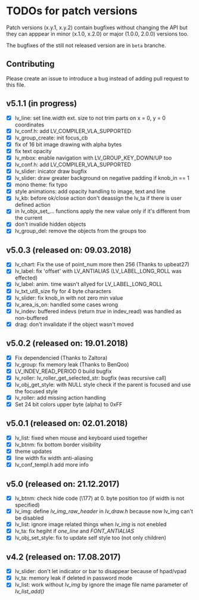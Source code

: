 # TODOs for patch versions
Patch versions (x.y.1, x.y.2) contain bugfixes without changing the API but they can apppear in minor (x.1.0, x.2.0) or major (1.0.0, 2.0.0) versions too.

The bugfixes of the still not released version are in `beta` branche.

## Contributing
Please create an issue to introduce a bug instead of adding pull request to this file.

## v5.1.1 (in progress)
- [x] lv_line: set line.width ext. size to not trim parts on x = 0, y = 0 coordinates
- [x] lv_conf.h: add LV_COMPILER_VLA_SUPPORTED
- [x] lv_group_create: init focus_cb
- [x] fix of 16 bit image drawing with alpha bytes
- [x] fix text opacity
- [x] lv_mbox: enable navigation with LV_GROUP_KEY_DOWN/UP too
- [x] lv_conf.h: add LV_COMPILER_VLA_SUPPORTED
- [x] lv_slider: inicator draw bugfix
- [x] lv_slider: draw greater background on negative padding if knob_in == 1
- [x] mono theme: fix typo
- [x] style animations: add opacity handling to image, text and line
- [x] lv_kb: before ok/close action don't deassign the lv_ta if there is user defined action
- [x] in lv_objx_set_... functions apply the new value only if it's different from the current
- [x] don't invalide hidden objects
- [x] lv_group_del: remove the objects from the groups too

## v5.0.3 (released on: 09.03.2018)
- [x] lv_chart: Fix the use of point_num more then 256 (Thanks to upbeat27) 
- [x] lv_label: fix 'offset' with LV_ANTIALIAS (LV_LABEL_LONG_ROLL was effected)
- [x] lv_label: anim. time wasn't allyed for LV_LABEL_LONG_ROLL
- [x] lv_txt_ut8_size fiy for 4 byte characters
- [x] lv_slider: fix knob_in with not zero min value
- [x] lv_area_is_on: handled some cases wrong
- [x] lv_indev: buffered indevs (return *true* in indev_read) was handled as non-buffered
- [x] drag: don't invalidate if the object wasn't moved

## v5.0.2 (released on: 19.01.2018)
- [x] Fix dependencied (Thanks to Zaltora)
- [x] lv_group: fix memory leak (Thanks to BenQoo)
- [x] LV_INDEV_READ_PERIOD 0 build bugfix
- [x] lv_roller: lv_roller_get_selected_str: bugfix (was recursive call)
- [x] lv_obj_get_style: with NULL style check if the parent is focused and use the focused style
- [x] lv_roller: add missing action handling
- [x] Set 24 bit colors upper byte (alpha) to 0xFF

## v5.0.1 (released on: 02.01.2018)
- [x] lv_list: fixed when mouse and keyboard used together
- [x] lv_btnm: fix bottom border visibility
- [x] theme updates
- [x] line width fix width anti-aliasing
- [x] lv_conf_templ.h add more info

## v5.0 (released on: 21.12.2017)
- [x] lv_btnm: check hide code (\177) at 0. byte position too (if width is not specified)
- [x] lv_img: define *lv_img_raw_header* in *lv_draw.h* because now lv_img can't be disabled
- [x] lv_list: ignore image related things when *lv_img* is not enebled
- [x] lv_ta: fix hegiht if *one_line* and *FONT_ANTIALIAS*
- [x] lv_obj_set_style: fix to update self style too (not only children)

## v4.2  (released on: 17.08.2017)
- [x] lv_slider: don't let indicator or bar to disappear because of hpad/vpad
- [x] lv_ta: memory leak if deleted in password mode
- [x] lv_list: work without *lv_img* by ignore the image file name parameter of *lv_list_add()*
